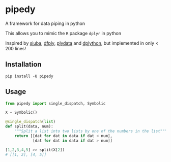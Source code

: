 # pipedy

A framework for data piping in python

This allows you to mimic the `R` package `dplyr` in python

Inspired by [siuba][1], [dfply][2], [plydata][3] and [dplython][4], but implemented in only < 200 lines!

## Installation
```shell
pip install -U pipedy
```

## Usage
```python
from pipedy import single_dispatch, Symbolic

X = Symbolic()

@single_dispatch(list)
def split(data, num):
    """Split a list into two lists by one of the numbers in the list"""
    return [[dat for dat in data if dat < num],
            [dat for dat in data if dat > num]]

[1,2,3,4,5] >> split(X[2])
# [[1, 2], [4, 5]]
```

[1]: https://github.com/machow/siuba
[2]: https://github.com/kieferk/dfply
[3]: https://github.com/has2k1/plydata
[4]: https://github.com/dodger487/dplython
